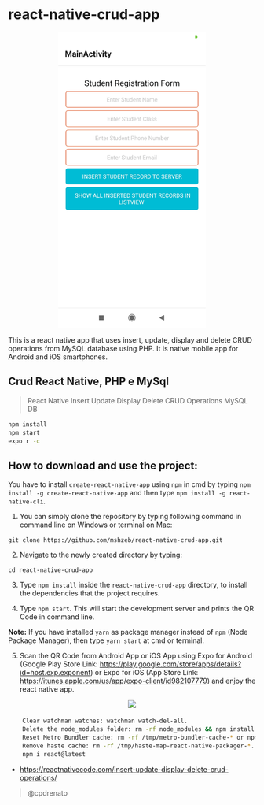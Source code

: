 # react-native-crud-app
<p align="center" >
<img width="300"  src="app.jpg">
</p>
This is a react native app that uses insert, update, display and delete CRUD operations from MySQL database using PHP. 
It is native mobile app for Android and iOS smartphones.

## Crud React Native, PHP e MySql

> React Native Insert Update Display Delete CRUD Operations MySQL DB
```sh
npm install
npm start
expo r -c
```

## How to download and use the project:
  You have to install ``` create-react-native-app ``` using ``` npm ``` in cmd by typing ``` npm install -g create-react-native-app ``` and then type ``` npm install -g react-native-cli ```.

1. You can simply clone the repository by typing following command in command line on Windows or terminal on Mac:
```
git clone https://github.com/mshzeb/react-native-crud-app.git
```

2. Navigate to the newly created directory by typing:
```
cd react-native-crud-app
```

3. Type ``` npm install ``` inside the ``` react-native-crud-app ``` directory, to install the dependencies that the project requires.

4. Type ``` npm start ```. This will start the development server and prints the QR Code in command line.

**Note:** If you have installed ``` yarn ``` as package manager instead of ``` npm ``` (Node Package Manager), then type ``` yarn start ``` at cmd or terminal.

5. Scan the QR Code from Android App or iOS App using Expo for Android (Google Play Store Link: https://play.google.com/store/apps/details?id=host.exp.exponent) or Expo for iOS (App Store Link: https://itunes.apple.com/us/app/expo-client/id982107779) and enjoy the react native app.

<p align="center" >
<img width="300"  src="https://raw.githubusercontent.com/VISI-ONE/create-react-native-web-app/master/template/src/logo.png">
</p>

```sh
    Clear watchman watches: watchman watch-del-all.
    Delete the node_modules folder: rm -rf node_modules && npm install.
    Reset Metro Bundler cache: rm -rf /tmp/metro-bundler-cache-* or npm start -- --reset-cache.
    Remove haste cache: rm -rf /tmp/haste-map-react-native-packager-*.
    npm i react@latest
```

- https://reactnativecode.com/insert-update-display-delete-crud-operations/
> @cpdrenato